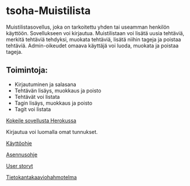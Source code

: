 # tsoha-Muistilista

Muistilistasovellus, joka on tarkoitettu yhden tai useamman henkilön käyttöön. Sovellukseen voi kirjautua. Muistilistaan voi lisätä uusia tehtäviä, merkitä tehtäviä tehdyksi, muokata tehtäviä, lisätä niihin tageja ja poistaa tehtäviä. Admin-oikeudet omaava käyttäjä voi luoda, muokata ja poistaa tageja. 

## Toimintoja:

* Kirjautuminen ja salasana
* Tehtävän lisäys, muokkaus ja poisto
* Tehtävät voi listata
* Tagin lisäys, muokkaus ja poisto
* Tagit voi listata

[Kokeile sovellusta Herokussa](https://tsoha-todolist-python.herokuapp.com/)

Kirjautua voi luomalla omat tunnukset.

[Käyttöohje](https://github.com/strajama/tsoha-todolist/blob/master/documentation/k%C3%A4ytt%C3%B6ohje.md)

[Asennusohje](https://github.com/strajama/tsoha-todolist/blob/master/documentation/asennusohje.md)

[User storyt](https://github.com/strajama/tsoha-todolist/blob/master/documentation/user%20stories.md)

[Tietokantakaaviohahmotelma](https://github.com/strajama/tsoha-todolist/blob/master/documentation/tietokantakaaviohahmotelma.jpg) 

